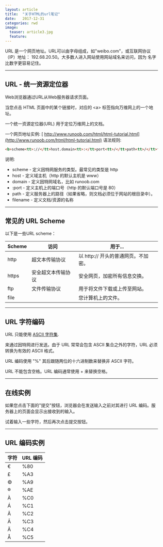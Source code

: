 ```yaml
---
layout: article
title:  "关于HTML的url笔记"
date:   2017-12-31 
categories: rwd
image:
  teaser: article3.jpg
  feature: 
---
```

URL 是一个网页地址。URL可以由字母组成，如"weibo.com"，或互联网协议（IP）地址： 192.68.20.50。大多数人进入网站使用网站域名来访问，因为 名字比数字更容易记住。

--------

## URL - 统一资源定位器

Web浏览器通过URL从Web服务器请求页面。

当您点击 HTML 页面中的某个链接时，对应的 &lt;a&gt; 标签指向万维网上的一个地址。

一个统一资源定位器(URL) 用于定位万维网上的文档。

一个网页地址实例: [ http://www.runoob.com/html/html-tutorial.html](http://www.runoob.com/html/html-tutorial.html) 语法规则:

```HTML
<b>scheme<tt>://</tt>host.domain<tt>:</tt>port<tt>/</tt>path<tt>/</tt>filename</b>
```

说明:

 * scheme - 定义因特网服务的类型。最常见的类型是 http
 * host - 定义域主机（http 的默认主机是 www）
 * domain - 定义因特网域名，比如 runoob.com
 * :port - 定义主机上的端口号（http 的默认端口号是 80）
 * path - 定义服务器上的路径（如果省略，则文档必须位于网站的根目录中）。
 * filename - 定义文档/资源的名称

--------

## 常见的 URL Scheme

以下是一些URL scheme：

| Scheme | 访问 | 用于... |
| ---- | ---- | ---- |
| http | 超文本传输协议 | 以 http:// 开头的普通网页。不加密。 |
| https | 安全超文本传输协议 | 安全网页，加密所有信息交换。 |
| ftp | 文件传输协议 | 用于将文件下载或上传至网站。 |
| file | &nbsp; | 您计算机上的文件。 |

--------

## URL 字符编码

URL 只能使用 [ASCII 字符集](http://www.runoob.com/tags/html-ascii.html).

来通过因特网进行发送。由于 URL 常常会包含 ASCII 集合之外的字符，URL 必须转换为有效的 ASCII 格式。

URL 编码使用 "%" 其后跟随两位的十六进制数来替换非 ASCII 字符。

URL 不能包含空格。URL 编码通常使用 + 来替换空格。

--------

## 在线实例

如果您点击下面的"提交"按钮，浏览器会在发送输入之前对其进行 URL 编码。服务器上的页面会显示出接收到的输入。

</form>试着输入一些字符，然后再次点击提交按钮。

--------

## URL 编码实例

| 字符 | URL 编码 |
| ---- | ---- |
| € | %80 |
| £ | %A3 |
| © | %A9 |
| ® | %AE |
| À | %C0 |
| Á | %C1 |
| Â | %C2 |
| Ã | %C3 |
| Ä | %C4 |
| Å | %C5 |
